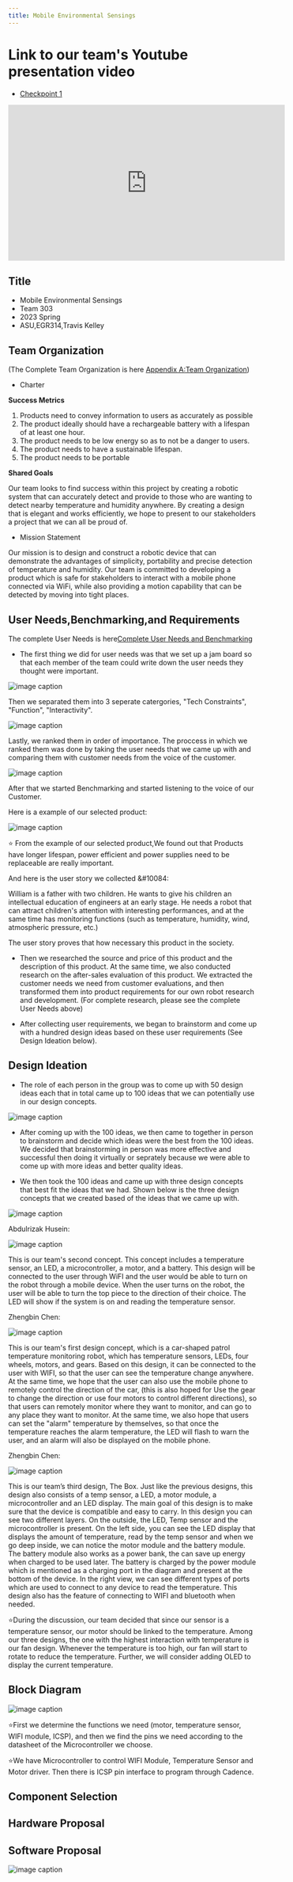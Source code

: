 ```yaml
---
title: Mobile Environmental Sensings
---
```


# Link to our team's Youtube presentation video

* [Checkpoint 1](https://youtu.be/aUGKlzh9vjw)

<iframe width="560" height="315" src="https://www.youtube.com/embed/aUGKlzh9vjw" title="YouTube video player" frameborder="0" allow="accelerometer; autoplay; clipboard-write; encrypted-media; gyroscope; picture-in-picture; web-share" allowfullscreen></iframe>

## Title

* Mobile Environmental Sensings
* Team 303
* 2023 Spring
* ASU,EGR314,Travis Kelley


## Team Organization
(The Complete Team Organization is here [Appendix A:Team Organization](https://github.com/egr314-team303/egr314-team303-asu.github.io/blob/main/Team%20Charter.pdf?raw=true))

* Charter

**Success Metrics**

1. Products need to convey information to users as accurately as possible
1. The product ideally should have a rechargeable battery with a lifespan of at least one hour.
1. The product needs to be low energy so as to not be a danger to users.
1. The product needs to have a sustainable lifespan.
1. The product needs to be portable

**Shared Goals**

Our team looks to find success within this project by creating a robotic system that can accurately detect and provide to those who are wanting to detect nearby temperature and humidity anywhere. By creating a design that is elegant and works efficiently, we hope to present to our stakeholders a project that we can all be proud of.

* Mission Statement

Our mission is to design and construct a robotic device that can demonstrate the advantages of simplicity, portability and precise detection of temperature and humidity. Our team is committed to developing a product which is safe for stakeholders to interact with a mobile phone connected via WiFi, while also providing a motion capability that can be detected by moving into tight places.

## User Needs,Benchmarking,and Requirements

The complete User Needs is here<a href="User Needs and Benchmarking 303.pdf">Complete User Needs and Benchmarking</a>

* The first thing we did for user needs was that we set up a jam board so that each member of the team could write down the user needs they thought were important.

![image caption](https://github.com/egr314-team303/egr314-team303-asu.github.io/blob/main/Screenshot_20230118_120048.png?raw=true)

Then we separated them into 3 seperate catergories, "Tech Constraints", "Function", "Interactivity".

![image caption](https://github.com/egr314-team303/egr314-team303-asu.github.io/blob/main/Screenshot_20230122_105314.png?raw=true)

Lastly, we ranked them in order of importance. The proccess in which we ranked them was done by taking the user needs that we came up with and comparing them with customer needs from the voice of the customer.

![image caption](https://github.com/egr314-team303/egr314-team303-asu.github.io/blob/main/Screenshot_20230122_105829.png?raw=true)

After that we started Benchmarking and started listening to the voice of our Customer. 

Here is a example of our selected product:

![image caption](https://github.com/egr314-team303/egr314-team303-asu.github.io/blob/main/Screenshot_20230122_111104.png?raw=true)

:star: From the example of our selected product,We found out that Products have longer lifespan, power efficient and power supplies need to be replaceable are really important.

And here is the user story we collected &#10084:

William is a father with two children. He wants to give his children an intellectual education of engineers at an early stage. He needs a robot that can attract children's attention with interesting performances, and at the same time has monitoring functions (such as temperature, humidity, wind, atmospheric pressure, etc.)

The user story proves that how necessary this product in the society.

* Then we researched the source and price of this product and the description of this product. At the same time, we also conducted research on the after-sales evaluation of this product. We extracted the customer needs we need from customer evaluations, and then transformed them into product requirements for our own robot research and development. (For complete research, please see the complete User Needs above)

* After collecting user requirements, we began to brainstorm and come up with a hundred design ideas based on these user requirements (See Design Ideation below).

## Design Ideation

* The role of each person in the group was to come up with 50 design ideas each that in total came up to 100 ideas that we can potentially use in our design concepts.

![image caption](https://github.com/egr314-team303/egr314-team303-asu.github.io/blob/main/Screenshot_20230120_101953.png?raw=true)

* After coming up with the 100 ideas, we then came to together in person to brainstorm and decide which ideas were the best from the 100 ideas. We decided that brainstorming in person was more effective and successful then doing it virtually or seprately because we were able to come up with more ideas and better quality ideas.

* We then took the 100 ideas and came up with three design concepts that best fit the ideas that we had. Shown below is the three design concepts that we created based of the ideas that we came up with. 

![image caption](https://github.com/egr314-team303/egr314-team303-asu.github.io/blob/main/Screenshot_20230122_082301.png?raw=true)

Abdulrizak Husein:

![image caption](https://github.com/egr314-team303/egr314-team303-asu.github.io/blob/main/Screenshot_20230120_102516.png?raw=true)

This is our team's second concept. This concept includes a temperature sensor, an LED, a microcontroller, a motor, and a battery. This design will be connected to the user through WiFI and the user would be able to turn on the robot through a mobile device. When the user turns on the robot, the user will be able to turn the top piece to the direction of their choice. The LED will show if the system is on and reading the temperature sensor. 

Zhengbin Chen:

![image caption](https://github.com/egr314-team303/egr314-team303-asu.github.io/blob/main/Screenshot_20230122_114244.png?raw=true)

This is our team's first design concept, which is a car-shaped patrol temperature monitoring robot, which has temperature sensors, LEDs, four wheels, motors, and gears. Based on this design, it can be connected to the user with WIFI, so that the user can see the temperature change anywhere. At the same time, we hope that the user can also use the mobile phone to remotely control the direction of the car, (this is also hoped for Use the gear to change the direction or use four motors to control different directions), so that users can remotely monitor where they want to monitor, and can go to any place they want to monitor. At the same time, we also hope that users can set the "alarm" temperature by themselves, so that once the temperature reaches the alarm temperature, the LED will flash to warn the user, and an alarm will also be displayed on the mobile phone.

Zhengbin Chen:

![image caption](https://github.com/egr314-team303/egr314-team303-asu.github.io/blob/main/Screenshot_20230122_043408.png?raw=true)

This is our team’s third design, The Box. Just like the previous designs, this design also consists of a temp sensor, a LED, a motor module, a microcontroller and an LED display. The main goal of this design is to make sure that the device is compatible and easy to carry. In this design you can see two different layers. On the outside, the LED, Temp sensor and the microcontroller is present. On the left side, you can see the LED display that displays the amount of temperature, read by the temp sensor and when we go deep inside, we can notice the motor module and the battery module. The battery module also works as a power bank, the can save up energy when charged to be used later. The battery is charged by the power module which is mentioned as a charging port in the diagram and present at the bottom of the device. In the right view, we can see different types of ports which are used to connect to any device to read the temperature. This design also has the feature of connecting to WIFI and bluetooth when needed.

:star:During the discussion, our team decided that since our sensor is a temperature sensor, our motor should be linked to the temperature. Among our three designs, the one with the highest interaction with temperature is our fan design. Whenever the temperature is too high, our fan will start to rotate to reduce the temperature. Further, we will consider adding OLED to display the current temperature.

## Block Diagram
![image caption](https://github.com/egr314-team303/egr314-team303.github.io/blob/main/Block%20Diagram-314.drawio%20(1).png?raw=true)

:star:First we determine the functions we need (motor, temperature sensor, WIFI module, ICSP), and then we find the pins we need according to the datasheet of the Microcontroller we choose.

:star:We have Microcontroller to control WIFI Module, Temperature Sensor and Motor driver. Then there is ICSP pin interface to program through Cadence.

## Component Selection

## Hardware Proposal

## Software Proposal
![image caption](https://github.com/egr314-team303/egr314-team303.github.io/blob/main/Software%20Proposal.drawio.png?raw=true)


